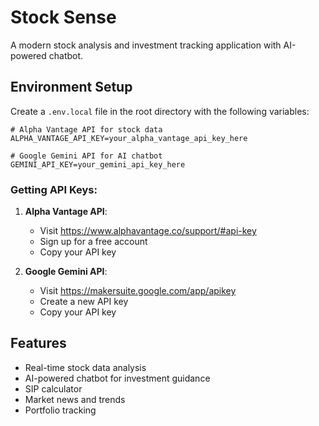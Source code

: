# Stock Sense

A modern stock analysis and investment tracking application with AI-powered chatbot.

## Environment Setup

Create a `.env.local` file in the root directory with the following variables:

```env
# Alpha Vantage API for stock data
ALPHA_VANTAGE_API_KEY=your_alpha_vantage_api_key_here

# Google Gemini API for AI chatbot
GEMINI_API_KEY=your_gemini_api_key_here
```
### Getting API Keys:

1. **Alpha Vantage API**: 
   - Visit https://www.alphavantage.co/support/#api-key
   - Sign up for a free account
   - Copy your API key

2. **Google Gemini API**:
   - Visit https://makersuite.google.com/app/apikey
   - Create a new API key
   - Copy your API key

## Features

- Real-time stock data analysis
- AI-powered chatbot for investment guidance
- SIP calculator
- Market news and trends
- Portfolio tracking
